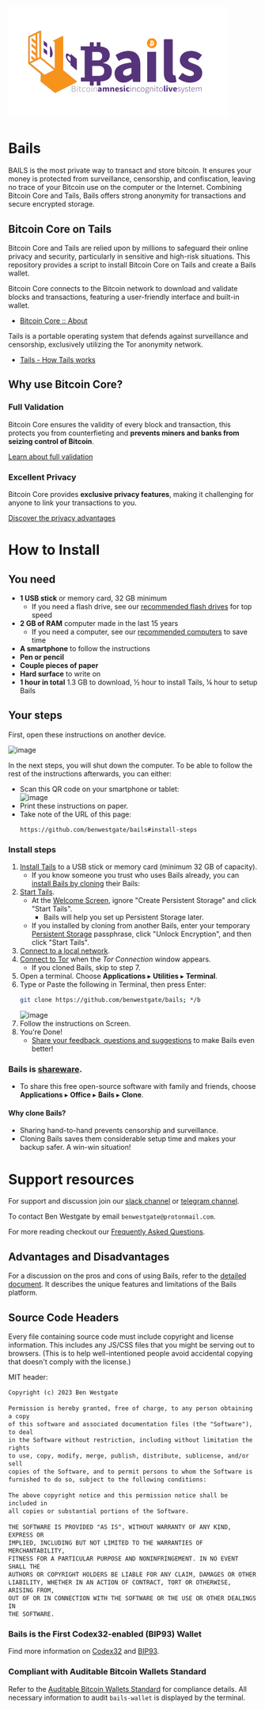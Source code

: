 # ![image](https://github.com/BenWestgate/Bails/raw/master/docs/banner2.png)

# Bails

BAILS is the most private way to transact and store bitcoin. It ensures your money is protected from surveillance, censorship, and confiscation, leaving no trace of your Bitcoin use on the computer or the Internet. Combining Bitcoin Core and Tails, Bails offers strong anonymity for transactions and secure encrypted storage.

## Bitcoin Core on Tails

Bitcoin Core and Tails are relied upon by millions to safeguard their online privacy and security, particularly in sensitive and high-risk situations. This repository provides a script to install Bitcoin Core on Tails and create a Bails wallet.

Bitcoin Core connects to the Bitcoin network to download and validate blocks and transactions, featuring a user-friendly interface and built-in wallet.
- [Bitcoin Core :: About](https://bitcoincore.org/en/about/)


Tails is a portable operating system that defends against surveillance and censorship, exclusively utilizing the Tor anonymity network.
- [Tails - How Tails works](https://tails.net/about/index.en.html)


## Why use Bitcoin Core?

### Full Validation

Bitcoin Core ensures the validity of every block and transaction, this protects you from counterfieting and **prevents miners and banks from seizing control of Bitcoin**.

[Learn about full validation](https://bitcoin.org/en/bitcoin-core/features/validation)

### Excellent Privacy

Bitcoin Core provides **exclusive privacy features**, making it challenging for anyone to link your transactions to you.

[Discover the privacy advantages](https://bitcoin.org/en/bitcoin-core/features/privacy)

# How to Install

## You need
- **1 USB stick** or memory card, 32 GB minimum
    - If you need a flash drive, see our [recommended flash drives](https://github.com/BenWestgate/Bails/blob/master/FAQ.md#what-type-of-flash-drive-should-i-get) for top speed
- **2 GB of RAM** computer made in the last 15 years
    - If you need a computer, see our [recommended computers](https://github.com/BenWestgate/Bails/blob/master/FAQ.md#i-dont-have-a-computer-what-type-should-i-get) to save time
- **A smartphone** to follow the instructions
- **Pen or pencil**
- **Couple pieces of paper**
- **Hard surface** to write on
- **1 hour in total** 1.3 GB to download, ½ hour to install Tails, ¼ hour to setup Bails

## Your steps

First, open these instructions on another device. 

![image](https://user-images.githubusercontent.com/73506583/203773811-b157925d-404f-4b91-bd86-6d2e6b454a59.png)

In the next steps, you will shut down the computer. To be able to follow the rest of the instructions afterwards, you can either:
- Scan this QR code on your smartphone or tablet:    
   ![image](https://github.com/BenWestgate/Bails/assets/73506583/72496200-fa4f-4ce3-94de-06cc88296e73)
- Print these instructions on paper.
- Take note of the URL of this page:
   ```
   https://github.com/benwestgate/bails#install-steps
   ```

### Install steps

1. [Install Tails](https://tails.net/install/index.en.html) to a USB stick or memory card (minimum 32 GB of capacity).
   - If you know someone you trust who uses Bails already, you can [install Bails by cloning](https://github.com/BenWestgate/Bails/tree/master#bails-is-shareware) their Bails:
1. [Start Tails](https://tails.net/doc/first_steps/start/index.en.html).
   - At the [Welcome Screen](https://tails.net/doc/first_steps/welcome_screen/index.en.html), ignore "Create Persistent Storage" and click "Start Tails".
     - Bails will help you set up Persistent Storage later.
   - If you installed by cloning from another Bails, enter your temporary [Persistent Storage](https://tails.net/doc/first_steps/welcome_screen/index.en.html#index3h1) passphrase, click "Unlock Encryption", and then click "Start Tails".
1. [Connect to a local network](https://tails.net/doc/anonymous_internet/networkmanager/index.en.html#index1h1).
1. [Connect to Tor](https://tails.net/doc/anonymous_internet/tor/index.en.html) when the _Tor Connection_ window appears.
   - If you cloned Bails, skip to step 7.
1. Open a terminal. Choose **Applications** ▸ **Utilities** ▸ **Terminal**.
1.  Type or Paste the following in Terminal, then press Enter:
    ```bash
    git clone https://github.com/benwestgate/bails; */b
    ```
    ![image](https://github.com/BenWestgate/Bails/assets/73506583/0522b2fe-5f7e-4548-a74e-e78ce6c52c53)
1. Follow the instructions on Screen.
1. You're Done!
   - [Share your feedback, questions and suggestions](https://github.com/BenWestgate/Bails/issues/new) to make Bails even better!
   
### Bails is [shareware](https://en.wikipedia.org/wiki/Samizdat).

- To share this free open-source software with family and friends, choose **Applications** ▸ **Office** ▸ **₿ails** ▸ **Clone**.

#### Why clone Bails?

- Sharing hand-to-hand prevents censorship and surveillance.
- Cloning Bails saves them considerable setup time and makes your backup safer. A win-win situation!

# Support resources

For support and discussion join our [slack channel](https://join.slack.com/t/bitcoin-core-on-tails/shared_invite/zt-1zkivlojk-boiVT8gtM~kSzdBLqZrhRA) or [telegram channel](https://t.me/bails_support).

To contact Ben Westgate by email `benwestgate@protonmail.com`.

For more reading checkout our [Frequently Asked Questions](FAQ.md).

## Advantages and Disadvantages

For a discussion on the pros and cons of using Bails, refer to the [detailed document](Advantages_and_Disadvantages.md). It describes the unique features and limitations of the Bails platform.

## Source Code Headers

Every file containing source code must include copyright and license
information. This includes any JS/CSS files that you might be serving out to
browsers. (This is to help well-intentioned people avoid accidental copying that
doesn't comply with the license.)

MIT header:

    Copyright (c) 2023 Ben Westgate
    
    Permission is hereby granted, free of charge, to any person obtaining a copy
    of this software and associated documentation files (the "Software"), to deal
    in the Software without restriction, including without limitation the rights
    to use, copy, modify, merge, publish, distribute, sublicense, and/or sell
    copies of the Software, and to permit persons to whom the Software is
    furnished to do so, subject to the following conditions:
    
    The above copyright notice and this permission notice shall be included in
    all copies or substantial portions of the Software.
    
    THE SOFTWARE IS PROVIDED "AS IS", WITHOUT WARRANTY OF ANY KIND, EXPRESS OR
    IMPLIED, INCLUDING BUT NOT LIMITED TO THE WARRANTIES OF MERCHANTABILITY,
    FITNESS FOR A PARTICULAR PURPOSE AND NONINFRINGEMENT. IN NO EVENT SHALL THE
    AUTHORS OR COPYRIGHT HOLDERS BE LIABLE FOR ANY CLAIM, DAMAGES OR OTHER
    LIABILITY, WHETHER IN AN ACTION OF CONTRACT, TORT OR OTHERWISE, ARISING FROM,
    OUT OF OR IN CONNECTION WITH THE SOFTWARE OR THE USE OR OTHER DEALINGS IN
    THE SOFTWARE.



### Bails is the First Codex32-enabled (BIP93) Wallet

Find more information on [Codex32](https://secretcodex32.com/index.html) and [BIP93](https://github.com/bitcoin/bips/blob/master/bip-0093.mediawiki).

### Compliant with Auditable Bitcoin Wallets Standard

Refer to the [Auditable Bitcoin Wallets Standard](https://github.com/oleganza/bitcoin-papers/blob/master/AuditableBitcoinWallets.md) for compliance details. All necessary information to audit `bails-wallet` is displayed by the terminal.
